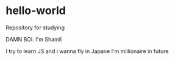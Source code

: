 # hello-world
Repository for studying

DAMN BOI. I'm Shamil

I try to learn JS and i wanna fly in Japane
I'm millionaire in future
